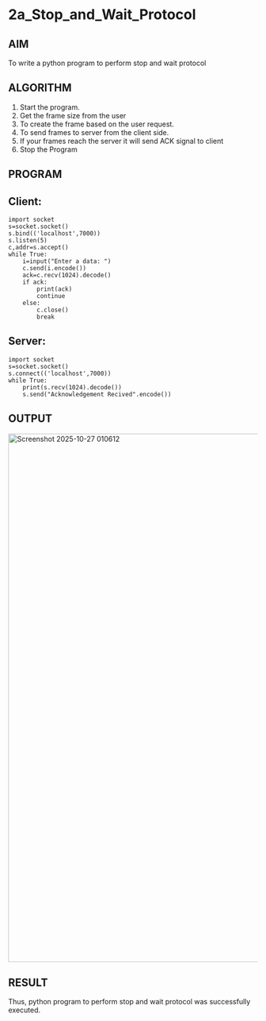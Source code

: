 # 2a_Stop_and_Wait_Protocol
## AIM 
To write a python program to perform stop and wait protocol
## ALGORITHM
1. Start the program.
2. Get the frame size from the user
3. To create the frame based on the user request.
4. To send frames to server from the client side.
5. If your frames reach the server it will send ACK signal to client
6. Stop the Program
## PROGRAM

## Client:
```
import socket
s=socket.socket()
s.bind(('localhost',7000))
s.listen(5)
c,addr=s.accept()
while True:
    i=input("Enter a data: ")
    c.send(i.encode())
    ack=c.recv(1024).decode()
    if ack:
        print(ack)
        continue
    else:
        c.close()
        break
```
## Server:
```
import socket
s=socket.socket()
s.connect(('localhost',7000))
while True:
    print(s.recv(1024).decode())
    s.send("Acknowledgement Recived".encode())

```

## OUTPUT
<img width="1548" height="1064" alt="Screenshot 2025-10-27 010612" src="https://github.com/user-attachments/assets/7f7f4951-5e76-406d-a3aa-1a7907dea900" />

## RESULT
Thus, python program to perform stop and wait protocol was successfully executed.
